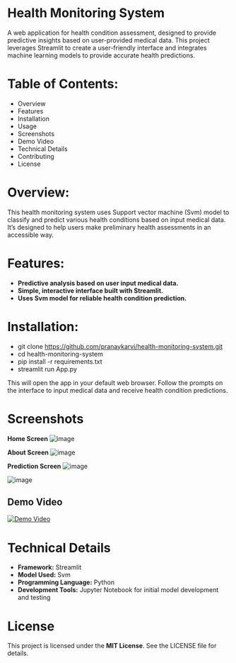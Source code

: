 # Health Monitoring System
A web application for health condition assessment, designed to provide predictive insights based on user-provided medical data. This project leverages Streamlit to create a user-friendly interface and integrates machine learning models to provide accurate health predictions.

# Table of Contents:
- Overview
- Features
- Installation
- Usage
- Screenshots
- Demo Video
- Technical Details
- Contributing
- License
# Overview:
This health monitoring system uses Support vector machine (Svm) model to classify and predict various health conditions based on input medical data. It’s designed to help users make preliminary health assessments in an accessible way.

# Features:
- **Predictive analysis based on user input medical data.**
- **Simple, interactive interface built with Streamlit.**
- **Uses Svm model for reliable health condition prediction.**
# Installation:
- git clone https://github.com/pranaykarvi/health-monitoring-system.git
- cd health-monitoring-system
- pip install -r requirements.txt
- streamlit run App.py

This will open the app in your default web browser. Follow the prompts on the interface to input medical data and receive health condition predictions.

# Screenshots
**Home Screen**
![image](https://github.com/user-attachments/assets/af826d8e-9d0c-4aee-9809-4f4b22be671e)

**About Screen**
![image](https://github.com/user-attachments/assets/35873e6d-3fef-464e-95f4-78491e0e8fb4)

**Prediction Screen**
![image](https://github.com/user-attachments/assets/1fae8a19-c6d8-4125-b568-3354f60359a3)

![image](https://github.com/user-attachments/assets/48deee22-b2c6-4c4f-914c-f7ebc22ff1a4)


## Demo Video

[![Demo Video](https://img.youtube.com/vi/1aCVVB8-uPY/0.jpg)](https://youtu.be/1aCVVB8-uPY)


# Technical Details
- **Framework:** Streamlit
- **Model Used:** Svm
- **Programming Language:** Python
- **Development Tools:** Jupyter Notebook for initial model development and testing

# License
This project is licensed under the **MIT License**. See the LICENSE file for details.
